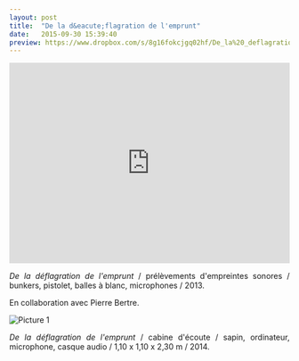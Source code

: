 ```yaml
---
layout: post
title:  "De la d&eacute;flagration de l'emprunt"
date:   2015-09-30 15:39:40
preview: https://www.dropbox.com/s/8g16fokcjgq02hf/De_la%20_deflagration_de_l%27emprunt_preview.jpg?raw=1
---
```


<iframe src="https://player.vimeo.com/video/205879083" width="100%" height="360" frameborder="0" webkitallowfullscreen mozallowfullscreen allowfullscreen></iframe>

<p style="text-align:justify">
<span style="font-style: italic;">De la d&eacute;flagration de l'emprunt</span> / pr&eacute;l&egrave;vements d'empreintes sonores / bunkers, pistolet, balles &agrave; blanc, microphones / 2013.
</p>
En collaboration avec Pierre Bertre.

![Picture 1](https://www.dropbox.com/s/6wy3tn08zi6pzo9/De_la%20_deflagration_de_l%27emprunt.jpg?raw=1)

<p style="text-align:justify">
<span style="font-style: italic;">De la d&eacute;flagration de l'emprunt</span> / cabine d'&eacute;coute / sapin, ordinateur, microphone, casque audio / 1,10 x 1,10 x 2,30 m / 2014.
</p>


